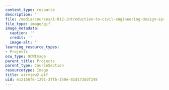 ```yaml
---
content_type: resource
description: ''
file: /media/courses/1-012-introduction-to-civil-engineering-design-spring-2002/e12156f612913ffb350e81d173ddf248_airview2.gif
file_type: image/gif
image_metadata:
  caption: ''
  credit: ''
  image-alt: ''
learning_resource_types:
- Projects
ocw_type: OCWImage
parent_title: Projects
parent_type: CourseSection
resourcetype: Image
title: airview2.gif
uid: e12156f6-1291-3ffb-350e-81d173ddf248
---
```

